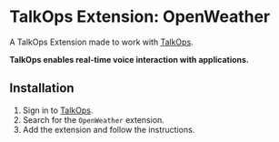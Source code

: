 # TalkOps Extension: OpenWeather

A TalkOps Extension made to work with [TalkOps](https://talkops.app).

**TalkOps enables real-time voice interaction with applications.**


## Installation

1. Sign in to [TalkOps](https://talkops.app).
2. Search for the `OpenWeather` extension.
3. Add the extension and follow the instructions.
